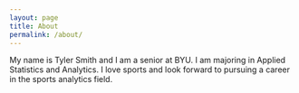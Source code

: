 ```yaml
---
layout: page
title: About
permalink: /about/
---
```


My name is Tyler Smith and I am a senior at BYU. I am majoring in Applied
Statistics and Analytics. I love sports and look forward to pursuing a career
in the sports analytics field.

